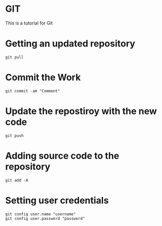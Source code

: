 # GIT
This is a tutorial for Git

# Getting an updated repository

	git pull

# Commit the Work

	git commit -am "Comment"

# Update the repostiroy with the new code

	git push

# Adding source code to the repository

	git add -A

# Setting user credentials

	git config user.name "username"
	git config user.password "password"
